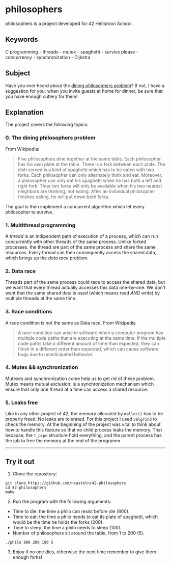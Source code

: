 # philosophers

philosophers is a project developed for 42 Heilbroon School.

## Keywords
C programming - threads - mutex - spaghetti - survive please - concurrency - synchronization - Dijkstra

## Subject
Have you ever heard about the [dining philosophers problem](https://en.wikipedia.org/wiki/Dining_philosophers_problem)? If not, I have a suggestion for you: when you invite guests at home for dinner, be sure that you have enough cutlery for them!

## Explanation
The project covers the following topics:

### 0. The dining philosophers problem
From Wikipedia:

> Five philosophers dine together at the same table. Each philosopher has his own plate at the table. There is a fork between each plate. The dish served is a kind of spaghetti which has to be eaten with two forks. Each philosopher can only alternately think and eat. Moreover, a philosopher can only eat his spaghetti when he has both a left and right fork. Thus two forks will only be available when his two nearest neighbors are thinking, not eating. After an individual philosopher finishes eating, he will put down both forks.

The goal is then implement a concurrent algorithm which let every philosopher to survive.

### 1. Multithread programming
A _thread_ is an indipendent path of execution of a process, which can run concurrently with other threads of the same process. Unlike forked processes, the thread are part of the same process and share the same resources. Every thread can then consequently access the shared data, which brings up the _data race_ problem.

### 2. Data race
Threads part of the same process could race to access the shared data, but we want that every thread actually accesses this data one-by-one. We don't want that the same shared data is _used_ (which means read *AND* write) by multiple threads at the same time.

### 3. Race conditions
A race condition is not the same as Data race. From Wikipedia

> A race condition can arise in software when a computer program has multiple code paths that are executing at the same time. If the multiple code paths take a different amount of time than expected, they can finish in a different order than expected, which can cause software bugs due to unanticipated behavior.

### 4. Mutex && synchronization
Mutexes and synchronization come help us to get rid of these problem. Mutex means mutual exclusion: is a synchronization mechanism which ensure that only one thread at a time can access a shared resource.

### 5. Leaks free
Like in any other project of 42, the memory allocated by `malloc()` has to be properly freed. No leaks are tolerated. For this project I used `valgrind` to check the memory. At the beginning of the project was vital to think about how to handle this feature so that no child process leaks the memory. That because, the `t_pipe` structure hold everything, and the parent process has the job to free the memory at the end of the programm.

---

## Try it out
1. Clone the repository:
```
git clone https://github.com/ncasteln/42-philosophers
cd 42-philosophers
make
```
2. Run the program with the following arguments:
- Time to die: the time a philo can resist before die (800).
- Time to eat: the time a philo needs to eat its plate of spaghetti, which would be the time he holds the forks (200).
- Time to sleep: the time a philo needs to sleep (100).
- Number of philosophers sit around the table, from 1 to 200 (5).

```
./philo 800 200 100 5
```
3. Enjoy if no one dies, otherwise the next time remember to give them enough forks!
